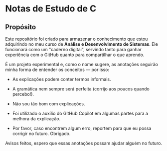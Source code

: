 # Notas de Estudo de C
## Propósito
Este repositório foi criado para armazenar o conhecimento que estou adquirindo no meu curso de **Análise e Desenvolvimento de Sistemas**. Ele funcionará como um "caderno digital", servindo tanto para ganhar experiência com o GitHub quanto para compartilhar o que aprendo.

É um projeto experimental e, como o nome sugere, as anotações seguirão minha forma de entender os conceitos — por isso:

- As explicações podem conter termos informais.

- A gramática nem sempre será perfeita (corrijo aos poucos quando percebo!).

- Não sou tão bom com explicações.

- Foi utilizado o auxílio do GitHub Copilot em algumas partes para a melhora da explicação.

- Por favor, caso encontrem algum erro, reportem para que eu possa corrigir no futuro. Obrigado.

Avisos feitos, espero que essas anotações possam ajudar alguém no futuro.
